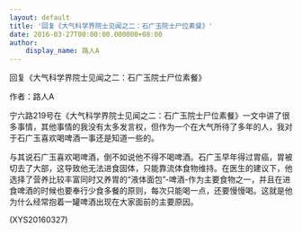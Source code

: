 ```yaml
---
layout: default
title: '回复《大气科学界院士见闻之二：石广玉院士尸位素餐》'
date: 2016-03-27T00:00:00.000000+08:00
author:
    display_name: 路人A
---
```


回复《大气科学界院士见闻之二：石广玉院士尸位素餐》

作者：路人A

宁六路219号在《大气科学界院士见闻之二：石广玉院士尸位素餐》一文中讲了很多事情，其他事情的我没有太多发言权，但作为一个在大气所待了多年的人，我对于石广玉喜欢喝啤酒一事还是知道一些的。

与其说石广玉喜欢喝啤酒，倒不如说他不得不喝啤酒。石广玉早年得过胃癌，胃被切去了大部，这导致他无法进食固体，只能靠流体食物维持。在医生的建议下，他选择了营养比较丰富同时又养胃的“液体面包”-啤酒-作为主要食物之一，并且在进食啤酒的时候也要奉行少食多餐的原则，每次只能喝一点，还要慢慢喝。这就是他为什么经常抱着一罐啤酒出现在大家面前的主要原因。

(XYS20160327)

